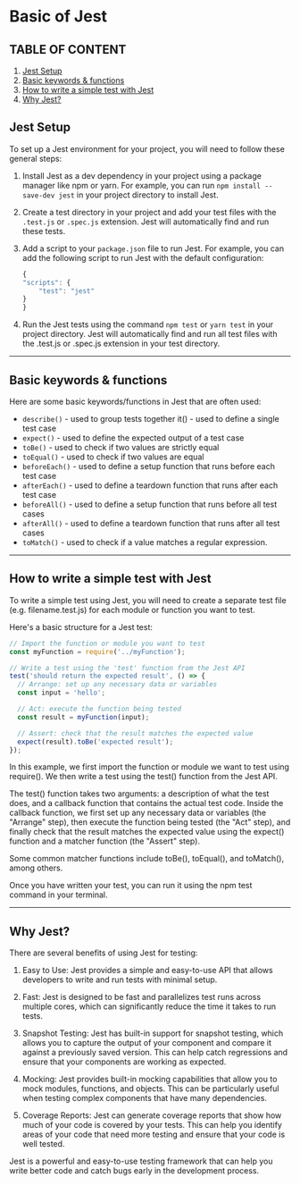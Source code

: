 # Basic of Jest

## TABLE OF CONTENT
1. [Jest Setup](#jest-setup)
1. [Basic keywords & functions](#basic-keywords--functions)
1. [How to write a simple test with Jest](#how-to-write-a-simple-test-with-jest)
1. [Why Jest?](#why-jest)


## Jest Setup 
To set up a Jest environment for your project, you will need to follow these general steps:

1. Install Jest as a dev dependency in your project using a package manager like npm or yarn. For example, you can run `npm install --save-dev jest` in your project directory to install Jest.

1. Create a test directory in your project and add your test files with the `.test.js` or `.spec.js` extension. Jest will automatically find and run these tests.

1. Add a script to your `package.json` file to run Jest. For example, you can add the following script to run Jest with the default configuration:

    ```js
    {
    "scripts": {
        "test": "jest"
    }
    }
    ```

1. Run the Jest tests using the command `npm test` or `yarn test` in your project directory. Jest will automatically find and run all test files with the .test.js or .spec.js extension in your test directory.

---
## Basic keywords & functions
Here are some basic keywords/functions in Jest that are often used:

* `describe()` - used to group tests together
it() - used to define a single test case
* `expect()` - used to define the expected output of a test case
* `toBe()` - used to check if two values are strictly equal
* `toEqual()` - used to check if two values are equal
* `beforeEach()` - used to define a setup function that runs before each test case
* `afterEach()` - used to define a teardown function that runs after each test case
* `beforeAll()` - used to define a setup function that runs before all test cases
* `afterAll()` - used to define a teardown function that runs after all test cases
* `toMatch()` - used to check if a value matches a regular expression.

---
## How to write a simple test with Jest
To write a simple test using Jest, you will need to create a separate test file (e.g. filename.test.js) for each module or function you want to test.

Here's a basic structure for a Jest test:

```js
// Import the function or module you want to test
const myFunction = require('../myFunction');

// Write a test using the 'test' function from the Jest API
test('should return the expected result', () => {
  // Arrange: set up any necessary data or variables
  const input = 'hello';

  // Act: execute the function being tested
  const result = myFunction(input);

  // Assert: check that the result matches the expected value
  expect(result).toBe('expected result');
});
```

In this example, we first import the function or module we want to test using require(). We then write a test using the test() function from the Jest API.

The test() function takes two arguments: a description of what the test does, and a callback function that contains the actual test code. Inside the callback function, we first set up any necessary data or variables (the "Arrange" step), then execute the function being tested (the "Act" step), and finally check that the result matches the expected value using the expect() function and a matcher function (the "Assert" step).

Some common matcher functions include toBe(), toEqual(), and toMatch(), among others.

Once you have written your test, you can run it using the npm test command in your terminal.


---

## Why Jest?
There are several benefits of using Jest for testing:

1. Easy to Use: Jest provides a simple and easy-to-use API that allows developers to write and run tests with minimal setup.

1. Fast: Jest is designed to be fast and parallelizes test runs across multiple cores, which can significantly reduce the time it takes to run tests.

1. Snapshot Testing: Jest has built-in support for snapshot testing, which allows you to capture the output of your component and compare it against a previously saved version. This can help catch regressions and ensure that your components are working as expected.

1. Mocking: Jest provides built-in mocking capabilities that allow you to mock modules, functions, and objects. This can be particularly useful when testing complex components that have many dependencies.

1. Coverage Reports: Jest can generate coverage reports that show how much of your code is covered by your tests. This can help you identify areas of your code that need more testing and ensure that your code is well tested.

Jest is a powerful and easy-to-use testing framework that can help you write better code and catch bugs early in the development process.